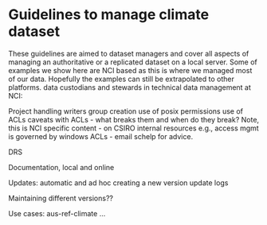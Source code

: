 # Guidelines to manage climate dataset

These guidelines are aimed to dataset managers and cover all aspects of managing an authoritative or a replicated dataset on a local server.
Some of examples we show here are NCI based as this is where we managed most of our data. Hopefully the examples can still be extrapolated to other platforms. 
data custodians and stewards in technical data management at NCI:

Project handling 
  writers group creation
  use of posix permissions
  use of ACLs
  caveats with ACLs - what breaks them and when do they break?
Note, this is NCI specific content - on CSIRO internal resources e.g., access mgmt is governed by windows ACLs - email schelp for advice.

DRS


Documentation, local and online

Updates: automatic and ad hoc
  creating a new version
  update logs

Maintaining different versions??


Use cases:
aus-ref-climate ...




